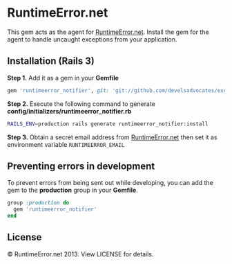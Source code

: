 # RuntimeError.net

This gem acts as the agent for [RuntimeError.net](http://runtimeerror.net). Install the gem for the agent to handle uncaught exceptions from your application.

## Installation (Rails 3)

**Step 1.** Add it as a gem in your __Gemfile__

``` ruby
gem 'runtimeerror_notifier', git: 'git://github.com/develsadvocates/exception_notification_http.git', branch: 'released-v0'
```

**Step 2.** Execute the following command to generate __config/initializers/runtimeerror_notifier.rb__

``` sh
RAILS_ENV=production rails generate runtimeerror_notifier:install
```

**Step 3.** Obtain a secret email address from [RuntimeError.net](http://runtimeerror.net) then set it as environment variable ``RUNTIMEERROR_EMAIL``

## Preventing errors in development

To prevent errors from being sent out while developing, you can add the gem to the __production__ group in your __Gemfile__.

``` ruby
group :production do
  gem 'runtimeerror_notifier'
end
```

## License

&copy; RuntimeError.net 2013. View LICENSE for details.
